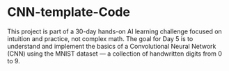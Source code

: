 # CNN-template-Code
This project is part of a 30-day hands-on AI learning challenge focused on intuition and practice, not complex math. The goal for Day 5 is to understand and implement the basics of a Convolutional Neural Network (CNN) using the MNIST dataset — a collection of handwritten digits from 0 to 9. 
